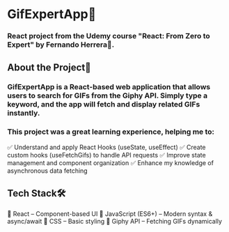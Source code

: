 # GifExpertApp📌
### React project from the Udemy course "React: From Zero to Expert" by Fernando Herrera🚀.

## About the Project🎯 
### GifExpertApp is a React-based web application that allows users to search for GIFs from the Giphy API. Simply type a keyword, and the app will fetch and display related GIFs instantly.

### This project was a great learning experience, helping me to:
✅ Understand and apply React Hooks (useState, useEffect)
✅ Create custom hooks (useFetchGifs) to handle API requests
✅ Improve state management and component organization
✅ Enhance my knowledge of asynchronous data fetching

## Tech Stack🛠️
🔹 React – Component-based UI
🔹 JavaScript (ES6+) – Modern syntax & async/await
🔹 CSS – Basic styling
🔹 Giphy API – Fetching GIFs dynamically

